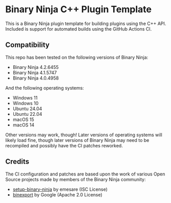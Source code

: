 # Binary Ninja C++ Plugin Template

This is a Binary Ninja plugin template for building plugins using the C++ API.
Included is support for automated builds using the GitHub Actions CI.

## Compatibility

This repo has been tested on the following versions of Binary Ninja:
* Binary Ninja 4.2.6455
* Binary Ninja 4.1.5747
* Binary Ninja 4.0.4958

And the following operating systems:
* Windows 11
* Windows 10
* Ubuntu 24.04
* Ubuntu 22.04
* macOS 15
* macOS 14

Other versions may work, though! Later versions of operating systems will likely load fine, though later versions of Binary Ninja may need to be recompiled and possibly have the CI patches reworked.

## Credits

The CI configuration and patches are based upon the work of various Open Source projects made by members of the Binary Ninja community:

* [setup-binary-ninja](https://github.com/emesare/setup-binary-ninja) by emesare (ISC License)
* [binexport](https://github.com/google/binexport) by Google (Apache 2.0 License)
